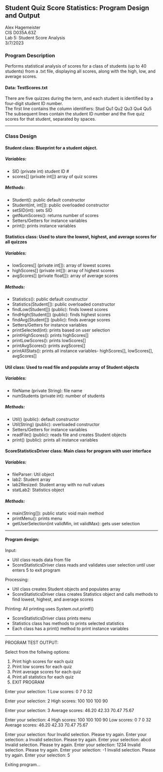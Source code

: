 
## Student Quiz Score Statistics: Program Design and Output

Alex Hagemeister  
CIS D035A.63Z  
Lab 5: Student Score Analysis  
3/7/2023  

### Program Description

Performs statistical analysis of scores for a class of students (up to 40 students) from a .txt file,
displaying all scores, along with the high, low, and average scores. 

#### Data: TestScores.txt

There are five quizzes during the term, and each student is identified by a four-digit student ID number.  
The first line contains the column identifiers: Stud Qu1 Qu2 Qu3 Qu4 Qu5  
The subsequent lines contain the student ID number and the five quiz scores for that student, separated by spaces.

---

### Class Design

#### Student class: Blueprint for a student object.

##### Variables:
- SID (private int) student ID #
- scores[] (private int[]) array of quiz scores

##### Methods:
- Student(): public default constructor
- Student(int, int[]): public overloaded constructor
- setSID(int): sets SID
- getNumScores(): returns number of scores
- Setters/Getters for instance variables
- print(): prints instance variables

#### Statistics class: Used to store the lowest, highest, and average scores for all quizzes

##### Variables:
- lowScores[] (private int[]): array of lowest scores
- highScores[] (private int[]): array of highest scores
- avgScores[] (private float[]): array of average scores

##### Methods:
- Statistics(): public default constructor
- Statistics(Student[]): public overloaded constructor
- findLow(Student[]) (public): finds lowest scores
- findHigh(Student[]) (public): finds highest scores
- findAvg(Student[]) (public): finds average scores
- Setters/Getters for instance variables
- printSelected(int): prints based on user selection
- printHighScores(): prints highScores[]
- printLowScores(): prints lowScores[]
- printAvgScores(): prints avgScores[]
- printAllStats(): prints all instance variables- highScores[], lowScores[], avgScores[]

#### Util class: Used to read file and populate array of Student objects

##### Variables:
- fileName (private String): file name
- numStudents (private int): number of students

##### Methods:
- Util() (public): default constructor
- Util(String) (public): overloaded constructor
- Setters/Getters for instance variables
- readFile() (public): reads file and creates Student objects
- print() (public): prints all instance variables

#### ScoreStatisticsDriver class: Main class for program with user interface

##### Variables:
- fileParser: Util object
- lab2: Student array
- lab2Resized: Student array with no null values
- statLab2: Statistics object

##### Methods:
- main(String[]): public static void main method
- printMenu(): prints menu
- getUserSelection(int validMin, int validMax): gets user selection

---

#### Program design:

Input:
- Util class reads data from file
- ScoreStatisticsDriver class reads and validates user selection until user enters 5 to exit program

Processing:
- Util class creates Student objects and populates array
- ScoreStatisticsDriver class creates Statistics object and calls methods to find lowest, highest, and average scores

Printing: All printing uses System.out.printf()
- ScoreStatisticsDriver class prints menu
- Statistics class has methods to prints selected statistics
- Each class has a print() method to print instance variables

---

PROGRAM TEST OUTPUT:

Select from the follwing options: 
1. Print high scores for each quiz 
2. Print low scores for each quiz 
3. Print average scores for each quiz 
4. Print all statistics for each quiz 
5. EXIT PROGRAM 

Enter your selection: 1
Low scores: 0 7 0 32 

Enter your selection: 2
High scores: 100 100 100 90 

Enter your selection: 3
Average scores: 46.20 42.33 70.47 75.67 

Enter your selection: 4
High scores: 100 100 100 90 
Low scores: 0 7 0 32 
Average scores: 46.20 42.33 70.47 75.67 

Enter your selection: four
Invalid selection. Please try again. 
Enter your selection: a
Invalid selection. Please try again. 
Enter your selection: abcd
Invalid selection. Please try again. 
Enter your selection: 1234
Invalid selection. Please try again. 
Enter your selection: -1
Invalid selection. Please try again. 
Enter your selection: 5

Exiting program... 